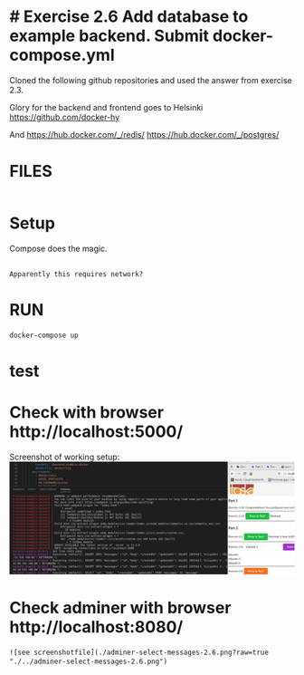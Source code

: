 # # Exercise 2.6 Add database to example backend. Submit docker-compose.yml

Cloned the following github repositories and used the answer from exercise 2.3.

Glory for the backend and frontend goes to Helsinki https://github.com/docker-hy

And https://hub.docker.com/_/redis/
https://hub.docker.com/_/postgres/



# FILES

```code
```

# Setup
Compose does the magic.
```code
```
    Apparently this requires network?    
    
# RUN
```code
docker-compose up
```

# test

# Check with browser http://localhost:5000/

Screenshot of working setup:
![see screenshotfile](./db-2.6.png?raw=true "./db-2.6.png")

# Check adminer with browser http://localhost:8080/
    ![see screenshotfile](./adminer-select-messages-2.6.png?raw=true "./../adminer-select-messages-2.6.png")


